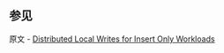 ## 参见

原文 - [Distributed Local Writes for Insert Only Workloads]( https://docs.mongodb.com/manual/tutorial/sharding-high-availability-writes/ )

